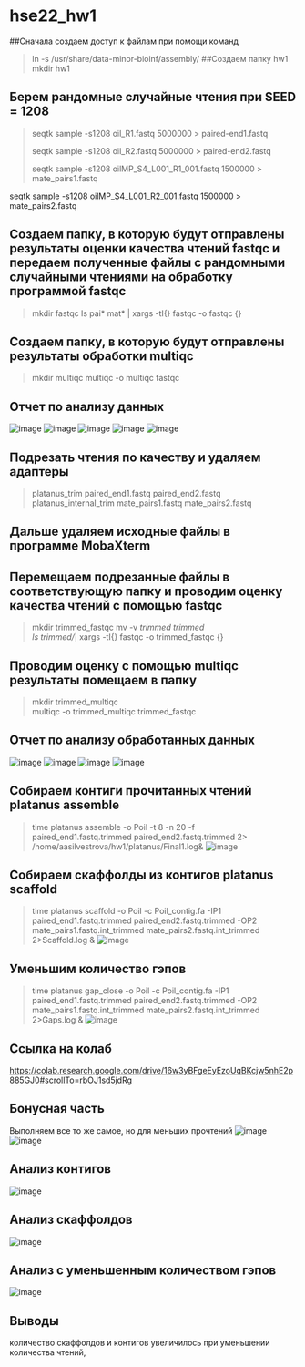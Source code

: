 # hse22_hw1
##Сначала создаем доступ к файлам при помощи команд
>ln -s /usr/share/data-minor-bioinf/assembly/ 
##Создаем папку hw1
>mkdir hw1
## Берем рандомные случайные чтения при SEED = 1208
>seqtk sample -s1208 oil_R1.fastq 5000000 > paired-end1.fastq
>
>seqtk sample -s1208 oil_R2.fastq 5000000 > paired-end2.fastq
>
>seqtk sample -s1208 oilMP_S4_L001_R1_001.fastq 1500000 > mate_pairs1.fastq

seqtk sample -s1208 oilMP_S4_L001_R2_001.fastq 1500000 > mate_pairs2.fastq
## Создаем папку, в которую будут отправлены результаты оценки качества чтений fastqc и передаем полученные файлы с рандомными случайными чтениями на обработку программой fastqc
>mkdir fastqc
>ls pai* mat* | xargs -tI{} fastqc -o fastqc {}   
## Создаем папку, в которую будут отправлены результаты обработки multiqc
>mkdir multiqc
>multiqc -o multiqc fastqc
## Отчет по анализу данных
![image](https://user-images.githubusercontent.com/115162216/194705482-889a9339-3c02-4e1f-a5dd-df9658cd9ad0.png)
![image](https://user-images.githubusercontent.com/115162216/194705505-a1c460d9-3754-4e58-8329-33a950325fd0.png)
![image](https://user-images.githubusercontent.com/115162216/194705518-8be0183f-74fd-4f34-b93f-22d02457b1c2.png)
![image](https://user-images.githubusercontent.com/115162216/194705530-102d51a1-e648-42b2-9066-a7bf54e1bcbf.png)
![image](https://user-images.githubusercontent.com/115162216/194705545-7044a13b-16ac-4d5b-838e-8681d60304c0.png)

## Подрезать чтения по качеству и удаляем адаптеры
>platanus_trim paired_end1.fastq paired_end2.fastq 
>platanus_internal_trim mate_pairs1.fastq mate_pairs2.fastq
## Дальше удаляем исходные файлы в программе MobaXterm
## Перемещаем подрезанные файлы в соответствующую папку и проводим оценку качества чтений с помощью fastqc
>mkdir trimmed_fastqc 
>mv -v *trimmed trimmed   
>ls trimmed/*| xargs -tI{} fastqc -o trimmed_fastqc {}
## Проводим оценку с помощью multiqc результаты помещаем в папку
>mkdir trimmed_multiqc   
>multiqc -o trimmed_multiqc trimmed_fastqc          

## Отчет по анализу обработанных данных 
![image](https://user-images.githubusercontent.com/115162216/194723756-45deea30-1ace-4f12-a67a-5e7b75df6c93.png)
![image](https://user-images.githubusercontent.com/115162216/194723800-fb68358a-2ce7-4de9-9818-8f8f53580476.png)
![image](https://user-images.githubusercontent.com/115162216/194723847-90977564-45ac-43f4-8b90-1e29a646a74c.png)
![image](https://user-images.githubusercontent.com/115162216/194725487-cfd6d573-b428-4ee1-8fe8-777f6a323363.png)

## Собираем контиги прочитанных чтений platanus assemble
>time platanus assemble -o Poil -t 8 -n 20 -f paired_end1.fastq.trimmed paired_end2.fastq.trimmed 2> /home/aasilvestrova/hw1/platanus/Final1.log&
![image](https://user-images.githubusercontent.com/115162216/194952691-9a27bf11-73ca-4e26-b34d-136b0427d139.png)

## Собираем скаффолды из контигов platanus scaffold
>time platanus scaffold -o Poil -c Poil_contig.fa -IP1 paired_end1.fastq.trimmed paired_end2.fastq.trimmed -OP2 mate_pairs1.fastq.int_trimmed mate_pairs2.fastq.int_trimmed 2>Scaffold.log &
![image](https://user-images.githubusercontent.com/115162216/194952724-bf15b259-c0da-4450-ba3a-45ae4af9483f.png)

## Уменьшим количество гэпов
>time platanus gap_close -o Poil -c Poil_contig.fa -IP1 paired_end1.fastq.trimmed paired_end2.fastq.trimmed -OP2 mate_pairs1.fastq.int_trimmed mate_pairs2.fastq.int_trimmed 2>Gaps.log &
![image](https://user-images.githubusercontent.com/115162216/194953154-5f939458-077e-4609-ae06-3e9d083fe98c.png)

## Ссылка на колаб
https://colab.research.google.com/drive/16w3yBFgeEyEzoUqBKcjw5nhE2p885GJ0#scrollTo=rbOJ1sd5jdRg
## Бонусная часть
Выполняем все то же самое, но для меньших прочтений
![image](https://user-images.githubusercontent.com/115162216/194957959-703706c7-c8b4-4145-ba7d-00158472e6ad.png)
![image](https://user-images.githubusercontent.com/115162216/194958036-41eed0c6-5584-4827-a061-18312a523596.png)

## Анализ контигов
![image](https://user-images.githubusercontent.com/115162216/194955378-6be402ff-2e8a-4c39-9ecd-2021a851af87.png)
## Анализ скаффолдов
![image](https://user-images.githubusercontent.com/115162216/194955544-151479f3-8472-4326-9662-bc1c0c55384d.png)
## Анализ с уменьшенным количеством гэпов
![image](https://user-images.githubusercontent.com/115162216/194956737-6ee259c6-5d85-4da9-8821-6e290694ba1c.png)
## Выводы
количество скаффолдов и контигов увеличилось при уменьшении количества чтений,
